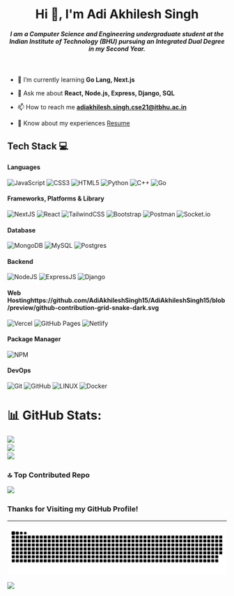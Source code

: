<h1 align="center">Hi 👋, I'm Adi Akhilesh Singh</h1>
<h5 align="center">I am a Computer Science and Engineering undergraduate student at the Indian Institute of Technology (BHU) pursuing an Integrated Dual Degree in my Second Year.</h5>

<p align="center">
<a href="https://twitter.com/adi_akhilesh15" target="_blank"><img alt="" src="https://img.shields.io/badge/Twitter-000?logo=Twitter&logoColor=1DA1F2&style=for-the-badge" style="vertical-align:center" /></a>
<a href="https://linkedin.com/in/adi-akhilesh-singh-5a4baa229" target="_blank"><img alt="" src="https://img.shields.io/badge/LinkedIn-000?logo=linkedin&logoColor=0A66C2&style=for-the-badge" style="vertical-align:center" /></a>
<a href="https://instagram.com/adiakhileshsingh" target="_blank"><img alt="" src="https://img.shields.io/badge/Instagram-000?style=for-the-badge&logo=Instagram&logoColor=E4405F" style="vertical-align:center" /></a>
</p>

- 🌱 I’m currently learning **Go Lang, Next.js**

- 💬 Ask me about **React, Node.js, Express, Django, SQL**

- 📫 How to reach me **adiakhilesh.singh.cse21@itbhu.ac.in**

- 📄 Know about my experiences [Resume](https://drive.google.com/file/d/1i45eLQEcLNfa209WL9Q0UjOnUs8Qf9l8/view?usp=drive_link)


## Tech Stack 💻
#### Languages
![JavaScript](https://img.shields.io/badge/-JavaScript-000?style=for-the-badge&logo=javascript)
![CSS3](https://img.shields.io/badge/-CSS3-000?style=for-the-badge&logo=css3)
![HTML5](https://img.shields.io/badge/-HTML5-000?style=for-the-badge&logo=html5)
![Python](https://img.shields.io/badge/python-3670A0?style=for-the-badge&logo=python&logoColor=ffdd54)
![C++](https://img.shields.io/badge/c++-%2300599C.svg?style=for-the-badge&logo=c%2B%2B&logoColor=white)
![Go](https://img.shields.io/badge/go-%2300ADD8.svg?style=for-the-badge&logo=go&logoColor=white)

#### Frameworks, Platforms & Library
![NextJS](https://img.shields.io/badge/-NextJS-000?style=for-the-badge&logo=next.js)
![React](https://img.shields.io/badge/-ReactJS-000?style=for-the-badge&logo=react)
![TailwindCSS](https://img.shields.io/badge/-TailwindCSS-000?style=for-the-badge&logo=tailwind-css)
![Bootstrap](https://img.shields.io/badge/-Bootstrap-000?style=for-the-badge&logo=bootstrap)
![Postman](https://img.shields.io/badge/Postman-FF6C37?style=for-the-badge&logo=postman&logoColor=white)
![Socket.io](https://img.shields.io/badge/Socket.io-black?style=for-the-badge&logo=socket.io&badgeColor=010101)


#### Database
![MongoDB](https://img.shields.io/badge/-MongoDB-000?style=for-the-badge&logo=mongodb)
![MySQL](https://img.shields.io/badge/mysql-%2300f.svg?style=for-the-badge&logo=mysql&logoColor=white) 
![Postgres](https://img.shields.io/badge/postgres-%23316192.svg?style=for-the-badge&logo=postgresql&logoColor=white)

#### Backend
![NodeJS](https://img.shields.io/badge/-NodeJS-000?style=for-the-badge&logo=node.js&logoColor=pink)
![ExpressJS](https://img.shields.io/badge/-ExpressJS-000?style=for-the-badge&logo=express)
![Django](https://img.shields.io/badge/django-%23092E20.svg?style=for-the-badge&logo=django&logoColor=white)

#### Web Hostinghttps://github.com/AdiAkhileshSingh15/AdiAkhileshSingh15/blob/preview/github-contribution-grid-snake-dark.svg
![Vercel](https://img.shields.io/badge/-Vercel-000?style=for-the-badge&logo=vercel)
![GitHub Pages](https://img.shields.io/badge/-GitHub%20Pages-000?style=for-the-badge&logo=github)
![Netlify](https://img.shields.io/badge/-Netlify-000?style=for-the-badge&logo=netlify)

#### Package Manager
![NPM](https://img.shields.io/badge/-NPM-000?style=for-the-badge&logo=npm)

#### DevOps
![Git](https://img.shields.io/badge/-Git-000?style=for-the-badge&logo=git)
![GitHub](https://img.shields.io/badge/-GitHub-000?style=for-the-badge&logo=github)
![LINUX](https://img.shields.io/badge/Linux-FCC624?style=for-the-badge&logo=linux&logoColor=black)
![Docker](https://img.shields.io/badge/docker-%230db7ed.svg?style=for-the-badge&logo=docker&logoColor=white)


# 📊 GitHub Stats:
![](https://github-readme-stats.vercel.app/api?username=AdiAkhileshSingh15&theme=dark&hide_border=false&include_all_commits=false&count_private=false)<br/>
![](https://github-readme-streak-stats.herokuapp.com/?user=AdiAkhileshSingh15&theme=dark&hide_border=false)<br/>
![](https://github-readme-stats.vercel.app/api/top-langs/?username=AdiAkhileshSingh15&theme=dark&hide_border=false&include_all_commits=false&count_private=false&layout=compact&hide=html,css)

### 🔝 Top Contributed Repo
![](https://github-contributor-stats.vercel.app/api?username=AdiAkhileshSingh15&limit=5&theme=tokyonight&combine_all_yearly_contributions=true)


<!-- Proudly created with GPRM ( https://gprm.itsvg.in ) -->
### Thanks for Visiting my GitHub Profile!

---
![Snake animation](https://github.com/AdiAkhileshSingh15/AdiAkhileshSingh15/blob/output/github-contribution-grid-snake-dark.svg)

[![](https://visitcount.itsvg.in/api?id=AdiAkhileshSingh15&icon=5&color=1)](https://visitcount.itsvg.in)
